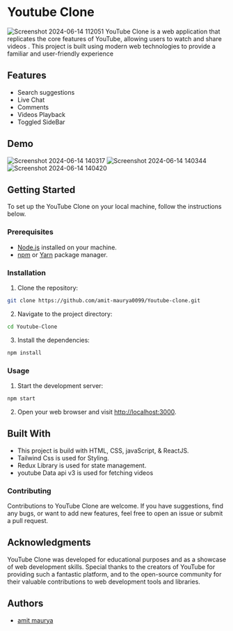 # Youtube Clone
![Screenshot 2024-06-14 112051](https://github.com/amit-maurya0099/Youtube-clone/assets/139799731/4718f542-e102-46f0-9b8f-3b9b068a859b)
YouTube Clone is a web application that replicates the core features of YouTube, allowing users to watch and share videos . This project is built using modern web technologies to provide a familiar and user-friendly experience


## Features

- Search suggestions
- Live Chat
- Comments
- Videos Playback
- Toggled SideBar


## Demo
![Screenshot 2024-06-14 140317](https://github.com/amit-maurya0099/Youtube-clone/assets/139799731/9710e7fb-16c9-4876-a1fa-38c2eb9c61ef)
![Screenshot 2024-06-14 140344](https://github.com/amit-maurya0099/Youtube-clone/assets/139799731/7efda0a8-743e-4251-9328-5a799b3c9235)
![Screenshot 2024-06-14 140420](https://github.com/amit-maurya0099/Youtube-clone/assets/139799731/389f3d1c-d15e-40db-9f67-2980a84d776e)




## Getting Started

To set up the YouTube Clone on your local machine, follow the instructions below.

### Prerequisites

- [Node.js](https://nodejs.org) installed on your machine.
- [npm](https://www.npmjs.com/) or [Yarn](https://yarnpkg.com/) package manager.

### Installation

1. Clone the repository:

```bash
git clone https://github.com/amit-maurya0099/Youtube-clone.git
```

2. Navigate to the project directory:

```bash
cd Youtube-Clone
```

3. Install the dependencies:

```bash
npm install
```

### Usage

1. Start the development server:

```bash
npm start
```
2. Open your web browser and visit [http://localhost:3000](http://localhost:3000).

  
## Built With
- This project is build with HTML, CSS, javaScript, & ReactJS.
- Tailwind Css is used for Styling.
- Redux Library is used for state management.
- youtube Data api v3 is used for fetching videos


### Contributing

Contributions to YouTube Clone are welcome. If you have suggestions, find any bugs, or want to add new features, feel free to open an issue or submit a pull request.



## Acknowledgments

YouTube Clone was developed for educational purposes and as a showcase of web development skills. Special thanks to the creators of YouTube for providing such a fantastic platform, and to the open-source community for their valuable contributions to web development tools and libraries.

## Authors

- [amit maurya](https://www.github.com/amit-maurya0099)


